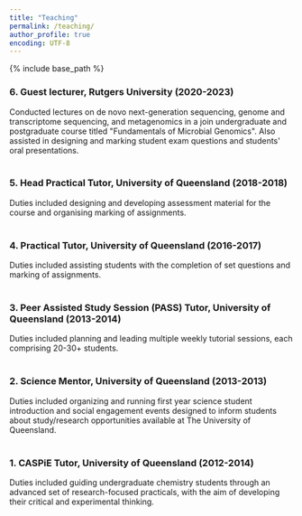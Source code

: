 ```yaml
---
title: "Teaching"
permalink: /teaching/
author_profile: true
encoding: UTF-8
---
```


{% include base_path %}

<style>
ul {
  list-style-type: none;
}
</style>

### 6\. Guest lecturer, Rutgers University (2020-2023)
Conducted lectures on de novo next-generation sequencing, genome and transcriptome sequencing, and metagenomics in a join undergraduate and postgraduate course titled "Fundamentals of Microbial Genomics". Also assisted in designing and marking student exam questions and students' oral presentations.
<br/><br/>
### 5\. Head Practical Tutor, University of Queensland (2018-2018)
Duties included designing and developing assessment material for the course and organising marking of assignments.
<br/><br/>
### 4\. Practical Tutor, University of Queensland (2016-2017)
Duties included assisting students with the completion of set questions and marking of assignments.
<br/><br/>
### 3\. Peer Assisted Study Session (PASS) Tutor, University of Queensland (2013-2014)
Duties included planning and leading multiple weekly tutorial sessions, each comprising 20-30+ students.
<br/><br/>
### 2\. Science Mentor, University of Queensland (2013-2013)
Duties included organizing and running first year science student introduction and social engagement events designed to inform students about study/research opportunities available at The University of Queensland.
<br/><br/>
### 1\. CASPiE Tutor, University of Queensland (2012-2014)
Duties included guiding undergraduate chemistry students through an advanced set of research-focused practicals, with the aim of developing their critical and experimental thinking.
<br/><br/>

